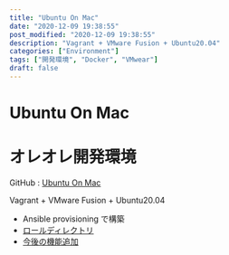 ```yaml
---
title: "Ubuntu On Mac"
date: "2020-12-09 19:38:55"
post_modified: "2020-12-09 19:38:55"
description: "Vagrant + VMware Fusion + Ubuntu20.04"
categories: ["Environment"]
tags: ["開発環境", "Docker", "VMwear"]
draft: false
---
```


# Ubuntu On Mac

# オレオレ開発環境

GitHub : [Ubuntu On Mac](https://github.com/WEBDIMENSION/ubuntu_on_mac)

Vagrant + VMware Fusion + Ubuntu20.04

- Ansible provisioning で構築
- [ロールディレクトリ](https://github.com/WEBDIMENSION/ubuntu_on_mac/tree/master/ansible/roles)
- [今後の機能追加](https://github.com/WEBDIMENSION/ubuntu_on_mac/labels/enhancement)

